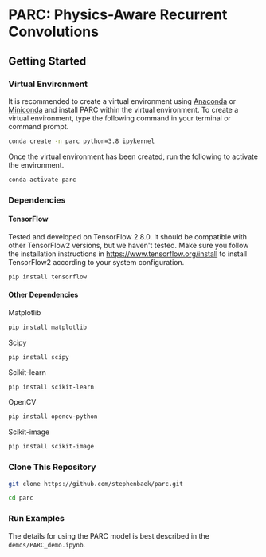 # PARC: Physics-Aware Recurrent Convolutions

## Getting Started

### Virtual Environment
It is recommended to create a virtual environment using [Anaconda](https://www.anaconda.com/products/distribution) or [Miniconda](https://docs.conda.io/en/latest/miniconda.html) and install PARC within the virtual environment. To create a virtual environment, type the following command in your terminal or command prompt.
```bash
conda create -n parc python=3.8 ipykernel
```
Once the virtual environment has been created, run the following to activate the environment.
```bash
conda activate parc
```

### Dependencies

#### TensorFlow
Tested and developed on TensorFlow 2.8.0. It should be compatible with other TensorFlow2 versions, but we haven't tested. Make sure you follow the installation instructions in https://www.tensorflow.org/install to install TensorFlow2 according to your system configuration.
```bash
pip install tensorflow
```

#### Other Dependencies
Matplotlib
```bash
pip install matplotlib
```

Scipy
```bash
pip install scipy
```
Scikit-learn
```bash
pip install scikit-learn
```

OpenCV
```bash
pip install opencv-python
```

Scikit-image
```bash
pip install scikit-image
```

### Clone This Repository
```bash
git clone https://github.com/stephenbaek/parc.git
```

```bash
cd parc
```

### Run Examples

The details for using the PARC model is best described in the `demos/PARC_demo.ipynb`. 
